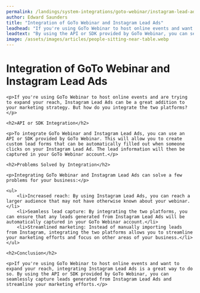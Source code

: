 ```yaml
---
permalink: /landings/system-integrations/goto-webinar/instagram-lead-ads
author: Edward Saunders
title: "Integration of GoTo Webinar and Instagram Lead Ads"
leadhead: "If you're using GoTo Webinar to host online events and want to expand your reach, integrating Instagram Lead Ads is a great way to do so"
leadtext: "By using the API or SDK provided by GoTo Webinar, you can seamlessly capture leads generated from Instagram Lead Ads and streamline your marketing efforts."
image: /assets/images/articles/people-sitting-near-table.webp
---
```

<div class="arttext">
	<h1>Integration of GoTo Webinar and Instagram Lead Ads</h1>

	<p>If you're using GoTo Webinar to host online events and are trying to expand your reach, Instagram Lead Ads can be a great addition to your marketing strategy. But how do you integrate the two platforms?</p>

	<h2>API or SDK Integration</h2>

	<p>To integrate GoTo Webinar and Instagram Lead Ads, you can use an API or SDK provided by GoTo Webinar. This will allow you to create custom lead forms that can be automatically filled out when someone clicks on your Instagram Lead Ad. The lead information will then be captured in your GoTo Webinar account.</p>

	<h2>Problems Solved by Integration</h2>

	<p>Integrating GoTo Webinar and Instagram Lead Ads can solve a few problems for your business:</p>

	<ul>
		<li>Increased reach: By using Instagram Lead Ads, you can reach a larger audience that may not have otherwise known about your webinar.</li>
		<li>Seamless lead capture: By integrating the two platforms, you can ensure that any leads generated from Instagram Lead Ads will be automatically captured in your GoTo Webinar account.</li>
		<li>Streamlined marketing: Instead of manually importing leads from Instagram, integrating the two platforms allows you to streamline your marketing efforts and focus on other areas of your business.</li>
	</ul>

	<h2>Conclusion</h2>

	<p>If you're using GoTo Webinar to host online events and want to expand your reach, integrating Instagram Lead Ads is a great way to do so. By using the API or SDK provided by GoTo Webinar, you can seamlessly capture leads generated from Instagram Lead Ads and streamline your marketing efforts.</p>

</div>